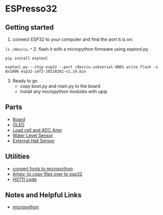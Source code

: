 # ESPresso32

## Getting started
1. connect ESP32 to your computer and find the port it is on:

 `ls /dev/cu.*`
2. flash it with a micropython firmware using esptool.py

 `pip install esptool`
 
 `esptool.py --chip esp32 --port /dev/cu.usbserial-0001 write_flash -z 0x1000 esp32-idf3-20210202-v1.14.bin`
 
3. Ready to go
    - copy boot.py and main.py to the board
    - install any micropython modules with upip

## Parts
- [Board](https://www.amazon.com/gp/product/B08D5ZD528/ref=ppx_yo_dt_b_asin_title_o08_s00?ie=UTF8&psc=1)
- [OLED](https://www.amazon.com/gp/product/B08KPQT75M/ref=ppx_yo_dt_b_asin_image_o06_s00?ie=UTF8&psc=1)
- [Load cell and ADC Amp](https://www.amazon.com/gp/product/B08KRV8VYP/ref=ppx_yo_dt_b_asin_title_o04_s00?ie=UTF8&psc=1)
- [Water Level Sensor](https://www.amazon.com/gp/product/B07THDH7Y4/ref=ppx_yo_dt_b_asin_title_o02_s00?ie=UTF8&psc=1)
- [External Hall Sensor](https://www.mouser.com/datasheet/2/187/honeywell-sensing-omnipolar-digital-hall-effect-se-1846243.pdf)

## Utilities
- [convert fonts to micropython](https://github.com/peterhinch/micropython-font-to-py)
- [Ampy: to copy files over to esp32](https://github.com/scientifichackers/ampy)
- [HX711 code](https://github.com/robert-hh/hx711)

## Notes and Helpful Links
- [micropython](http://docs.micropython.org/en/v1.10/esp32/quickref.html)
